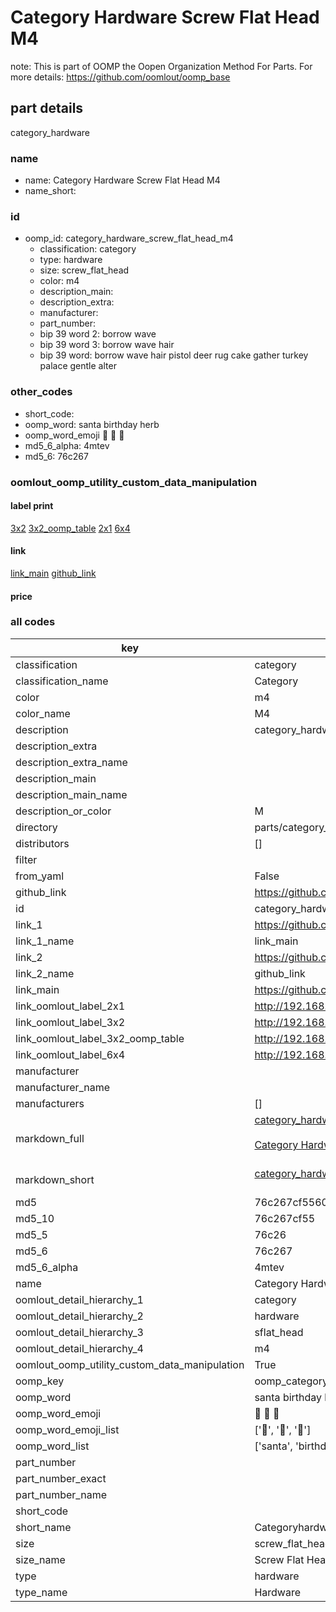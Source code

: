 # Category Hardware Screw Flat Head M4  

note: This is part of OOMP the Oopen Organization Method For Parts. For more details: https://github.com/oomlout/oomp_base

##  part details



category_hardware

### name
* name: Category Hardware Screw Flat Head M4
* name_short: 
### id
* oomp_id: category_hardware_screw_flat_head_m4
  * classification: category
  * type: hardware
  * size: screw_flat_head
  * color: m4
  * description_main: 
  * description_extra: 
  * manufacturer: 
  * part_number: 
  * bip 39 word 2: borrow wave
  * bip 39 word 3: borrow wave hair
  * bip 39 word: borrow wave hair pistol deer rug cake gather turkey palace gentle alter

### other_codes
* short_code: 
* oomp_word: santa birthday herb
* oomp_word_emoji :santa: :birthday: :herb:
* md5_6_alpha: 4mtev
* md5_6: 76c267






### oomlout_oomp_utility_custom_data_manipulation
#### label print
[3x2](http://192.168.1.245:1112/?label=oomp%204mtev)
[3x2_oomp_table](http://192.168.1.107:1112/?label=oomp%204mtev)
[2x1](http://192.168.1.242:1112/?label=oomp%204mtev)
[6x4](http://192.168.1.55:1112/?label=oomp%204mtev)    

#### link

[link_main](https://github.com/oomlout/oomlout_oomp_current_version_messy/tree/main/parts/category_hardware_screw_flat_head_m4) [github_link](https://github.com/oomlout/oomlout_oomp_part_src/tree/main/parts/category_hardware_screw_flat_head_m4)                             

#### price







### all codes 
| key | value |  
| --- | --- |  
| classification | category |  
| classification_name | Category |  
| color | m4 |  
| color_name | M4 |  
| description | category_hardware |  
| description_extra |  |  
| description_extra_name |  |  
| description_main |  |  
| description_main_name |  |  
| description_or_color | M  |  
| directory | parts/category_hardware_screw_flat_head_m4 |  
| distributors | [] |  
| filter |  |  
| from_yaml | False |  
| github_link | https://github.com/oomlout/oomlout_oomp_part_src/tree/main/parts/category_hardware_screw_flat_head_m4 |  
| id | category_hardware_screw_flat_head_m4 |  
| link_1 | https://github.com/oomlout/oomlout_oomp_current_version_messy/tree/main/parts/category_hardware_screw_flat_head_m4 |  
| link_1_name | link_main |  
| link_2 | https://github.com/oomlout/oomlout_oomp_part_src/tree/main/parts/category_hardware_screw_flat_head_m4 |  
| link_2_name | github_link |  
| link_main | https://github.com/oomlout/oomlout_oomp_current_version_messy/tree/main/parts/category_hardware_screw_flat_head_m4 |  
| link_oomlout_label_2x1 | http://192.168.1.242:1112/?label=oomp%204mtev |  
| link_oomlout_label_3x2 | http://192.168.1.245:1112/?label=oomp%204mtev |  
| link_oomlout_label_3x2_oomp_table | http://192.168.1.107:1112/?label=oomp%204mtev |  
| link_oomlout_label_6x4 | http://192.168.1.55:1112/?label=oomp%204mtev |  
| manufacturer |  |  
| manufacturer_name |  |  
| manufacturers | [] |  
| markdown_full | [category_hardware_screw_flat_head_m4](https://github.com/oomlout/oomlout_oomp_current_version_messy/tree/main/parts/category_hardware_screw_flat_head_m4)<br>[](https://github.com/oomlout/oomlout_oomp_current_version_messy/tree/main/parts/category_hardware_screw_flat_head_m4)<br>[Category Hardware Screw Flat Head M4](https://github.com/oomlout/oomlout_oomp_current_version_messy/tree/main/parts/category_hardware_screw_flat_head_m4)<br><br> |  
| markdown_short | [category_hardware_screw_flat_head_m4](https://github.com/oomlout/oomlout_oomp_current_version_messy/tree/main/parts/category_hardware_screw_flat_head_m4)<br><br> |  
| md5 | 76c267cf5560640af41caa56d0bdf8d0 |  
| md5_10 | 76c267cf55 |  
| md5_5 | 76c26 |  
| md5_6 | 76c267 |  
| md5_6_alpha | 4mtev |  
| name | Category Hardware Screw Flat Head M4 |  
| oomlout_detail_hierarchy_1 | category |  
| oomlout_detail_hierarchy_2 | hardware |  
| oomlout_detail_hierarchy_3 | sflat_head |  
| oomlout_detail_hierarchy_4 | m4 |  
| oomlout_oomp_utility_custom_data_manipulation | True |  
| oomp_key | oomp_category_hardware_screw_flat_head_m4 |  
| oomp_word | santa birthday herb |  
| oomp_word_emoji | :santa: :birthday: :herb: |  
| oomp_word_emoji_list | [':santa:', ':birthday:', ':herb:'] |  
| oomp_word_list | ['santa', 'birthday', 'herb'] |  
| part_number |  |  
| part_number_exact |  |  
| part_number_name |  |  
| short_code |  |  
| short_name | Categoryhardware |  
| size | screw_flat_head |  
| size_name | Screw Flat Head |  
| type | hardware |  
| type_name | Hardware |  
